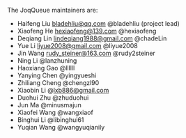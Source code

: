 

The JoqQueue maintainers are:
* Haifeng Liu <bladehliu@qq.com> @bladehliu (project lead)
* Xiaofeng He <hexiaofeng@139.com> @hexiaofeng
* Deqiang Lin <lindeqiang1988@gmail.com> @chadeLin
* Yue Li <liyue2008@gmail.com> @liyue2008
* Jin Wang <rudy_steiner@163.com> @rudy2steiner
* Ning Li @lanzhuning
* Haoxiang Gao @llIlll
* Yanying Chen @yingyueshi
* Zhiliang Cheng @chengzl90
* Xiaobin Li @lxb886@gmail.com
* Duohui Zhu @zhuduohui
* Jun Ma @minusmajun
* Xiaofei Wang @wangxiaof
* Binghui Li @libinghui61
* Yuqian Wang @wangyuqianily